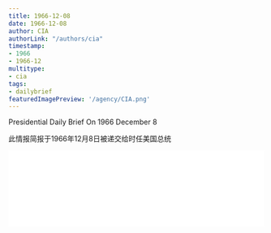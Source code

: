 ```yaml
---
title: 1966-12-08
date: 1966-12-08
author: CIA 
authorLink: "/authors/cia"
timestamp: 
- 1966
- 1966-12
multitype: 
- cia
tags: 
- dailybrief
featuredImagePreview: '/agency/CIA.png'
---
```



Presidential Daily Brief On 1966 December 8

此情报简报于1966年12月8日被递交给时任美国总统

<!--more-->





<div id="over" style="width:100%; overflow:hidden"> <iframe id="sFrame" name="sFrame" frameborder="no" border="0"  allowfullscreen marginwidth="0" scrolling="no" src = " /CIA/1966-12-08.html "  style = " position:absulute; width: 806px; top: 300;" > </iframe> </div>